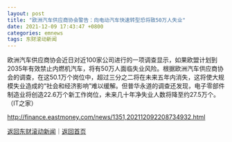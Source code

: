 ```yaml
---
layout: post
title: "欧洲汽车供应商协会警告：向电动汽车快速转型恐将致50万人失业"
date: 2021-12-09 17:43:47 +0800
categories: emnews
tags: 东财滚动新闻
---
```


欧洲汽车供应商协会近日对近100家公司进行的一项调查显示，如果欧盟计划到2035年有效禁止内燃机汽车，将有50万人面临失业风险。根据欧洲汽车供应商协会的调查，在这50.1万个岗位中，超过三分之二将在未来五年内消失，这将使大规模失业造成的“社会和经济影响”难以缓解。但普华永道的调查还发现，电子零部件制造业将创造22.6万个新工作岗位，未来几十年净失业人数将降至约27.5万个。（IT之家）

<http://finance.eastmoney.com/news/1351,202112092208734932.html>

[返回东财滚动新闻](//finews.withounder.com/emnews/)｜[返回首页](//finews.withounder.com/)